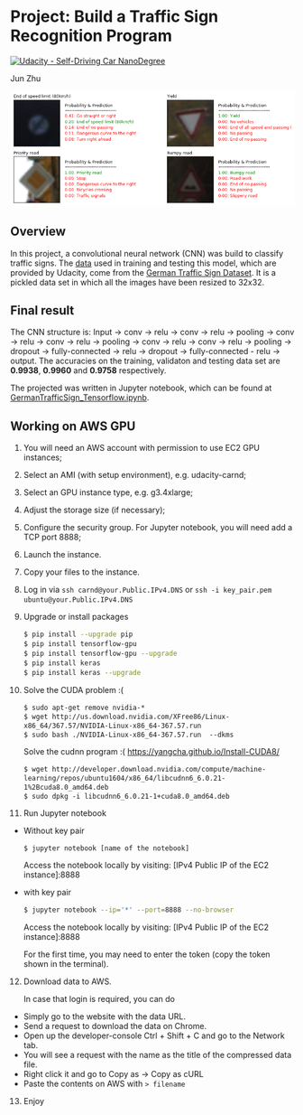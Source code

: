 # Project: Build a Traffic Sign Recognition Program
[![Udacity - Self-Driving Car NanoDegree](https://s3.amazonaws.com/udacity-sdc/github/shield-carnd.svg)](http://www.udacity.com/drive)

Jun Zhu

![alt text](highlight1.png)

## Overview

In this project, a convolutional neural network (CNN) was build to classify traffic signs. The [data](https://d17h27t6h515a5.cloudfront.net/topher/2016/November/581faac4_traffic-signs-data/traffic-signs-data.zip) used in training and testing this model, which are provided by Udacity, come from the [German Traffic Sign Dataset](http://benchmark.ini.rub.de/?section=gtsrb&subsection=dataset). It is a pickled data set in which all the images have been resized to 32x32.

## Final result

The CNN structure is: Input -> conv -> relu -> conv -> relu -> pooling -> conv -> relu -> conv -> relu -> pooling -> conv -> relu -> conv -> relu -> pooling -> dropout -> fully-connected -> relu -> dropout -> fully-connected - relu -> output. The accuracies on the training, validaton and testing data set are **0.9938**, **0.9960** and **0.9758** respectively.

The projected was written in Jupyter notebook, which can be found at [GermanTrafficSign_Tensorflow.ipynb](./GermanTrafficSign_Tensorflow.ipynb).

## Working on AWS GPU

1. You will need an AWS account with permission to use EC2 GPU instances;

2. Select an AMI (with setup environment), e.g. udacity-carnd;

3. Select an GPU instance type, e.g. g3.4xlarge;
 
4. Adjust the storage size (if necessary);

5. Configure the security group. For Jupyter notebook, you will need add a TCP port 8888;

6. Launch the instance.

7. Copy your files to the instance.

8. Log in via `ssh carnd@your.Public.IPv4.DNS` or `ssh -i key_pair.pem ubuntu@your.Public.IPv4.DNS`

9. Upgrade or install packages
    ```sh
    $ pip install --upgrade pip
    $ pip install tensorflow-gpu
    $ pip install tensorflow-gpu --upgrade
    $ pip install keras
    $ pip install keras --upgrade
    ```
10. Solve the CUDA problem :(
    ```
    $ sudo apt-get remove nvidia-*
    $ wget http://us.download.nvidia.com/XFree86/Linux-x86_64/367.57/NVIDIA-Linux-x86_64-367.57.run
    $ sudo bash ./NVIDIA-Linux-x86_64-367.57.run  --dkms
    ```
    Solve the cudnn program :(  https://yangcha.github.io/Install-CUDA8/
    ```
    $ wget http://developer.download.nvidia.com/compute/machine-learning/repos/ubuntu1604/x86_64/libcudnn6_6.0.21-1%2Bcuda8.0_amd64.deb
    $ sudo dpkg -i libcudnn6_6.0.21-1+cuda8.0_amd64.deb
    ```
    
11. Run Jupyter notebook
  - Without key pair
    ```sh
    $ jupyter notebook [name of the notebook]
    ```
    Access the notebook locally by visiting: [IPv4 Public IP of the EC2 instance]:8888
    
  - with key pair
    ```sh
    $ jupyter notebook --ip='*' --port=8888 --no-browser
    ```
    Access the notebook locally by visiting: [IPv4 Public IP of the EC2 instance]:8888
    
    For the first time, you may need to enter the token (copy the token shown in the terminal).

12. Download data to AWS. 
  
    In case that login is required, you can do
  - Simply go to the website with the data URL.
  - Send a request to download the data on Chrome.
  - Open up the developer-console Ctrl + Shift + C and go to the Network tab.
  - You will see a request with the name as the title of the compressed data file.
  - Right click it and go to Copy as -> Copy as cURL
  - Paste the contents on AWS with `> filename`

13. Enjoy

